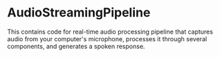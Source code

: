 # AudioStreamingPipeline
This contains code for real-time audio processing pipeline that captures audio from your computer's microphone, processes it through several components, and generates a spoken response.
